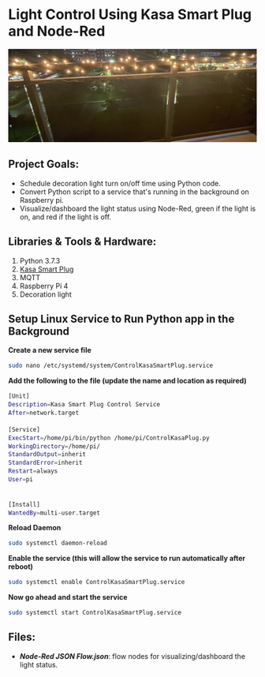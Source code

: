 # Light Control Using Kasa Smart Plug and Node-Red

![alt text](https://github.com/withabubaker/Light-Control/blob/master/img/IMG_JPG.jpeg)


## Project Goals:

- Schedule decoration light turn on/off time using Python code.
- Convert Python script to a service that's running in the background on Raspberry pi.
- Visualize/dashboard the light status using Node-Red, green if the light is on, and red if the light is off.


## Libraries & Tools & Hardware:

1. Python 3.7.3
2. [Kasa Smart Plug](https://www.kasasmart.com/us/products/smart-plugs)
3. MQTT
4. Raspberry Pi 4
6. Decoration light

## Setup Linux Service to Run Python app in the Background

**Create a new service file**

```bash
sudo nano /etc/systemd/system/ControlKasaSmartPlug.service
```

**Add the following to the file (update the name and location as required)**

```bash
[Unit]
Description=Kasa Smart Plug Control Service
After=network.target

[Service]
ExecStart=/home/pi/bin/python /home/pi/ControlKasaPlug.py
WorkingDirectory=/home/pi/
StandardOutput=inherit
StandardError=inherit
Restart=always
User=pi


[Install]
WantedBy=multi-user.target
```

**Reload Daemon**

```bash
sudo systemctl daemon-reload
```

**Enable the service (this will allow the service to run automatically after reboot)**

```bash
sudo systemctl enable ControlKasaSmartPlug.service
```

**Now go ahead and start the service**

```bash
sudo systemctl start ControlKasaSmartPlug.service
```


## Files:
- ***Node-Red JSON Flow.json***: flow nodes for visualizing/dashboard the light status.
